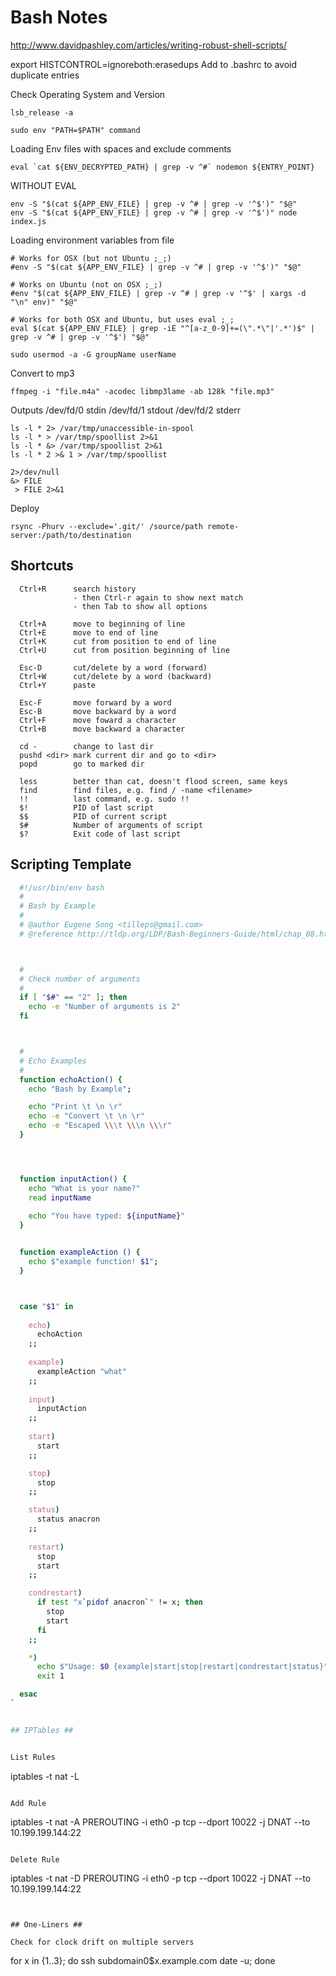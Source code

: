 # Bash Notes #


http://www.davidpashley.com/articles/writing-robust-shell-scripts/


export HISTCONTROL=ignoreboth:erasedups
Add to .bashrc to avoid duplicate entries


Check Operating System and Version
```
lsb_release -a
```


```
sudo env "PATH=$PATH" command
```

Loading Env files with spaces and exclude comments
```
eval `cat ${ENV_DECRYPTED_PATH} | grep -v ^#` nodemon ${ENTRY_POINT} 
```

WITHOUT EVAL
```
env -S "$(cat ${APP_ENV_FILE} | grep -v ^# | grep -v '^$')" "$@"
env -S "$(cat ${APP_ENV_FILE} | grep -v ^# | grep -v '^$')" node index.js
```

Loading environment variables from file
```
# Works for OSX (but not Ubuntu ;_;)
#env -S "$(cat ${APP_ENV_FILE} | grep -v ^# | grep -v '^$')" "$@"

# Works on Ubuntu (not on OSX ;_;)
#env "$(cat ${APP_ENV_FILE} | grep -v ^# | grep -v '^$' | xargs -d "\n" env)" "$@"

# Works for both OSX and Ubuntu, but uses eval ;_;
eval $(cat ${APP_ENV_FILE} | grep -iE "^[a-z_0-9]+=(\".*\"|'.*')$" | grep -v ^# | grep -v '^$') "$@"
```


```
sudo usermod -a -G groupName userName
```


Convert to mp3

```
ffmpeg -i "file.m4a" -acodec libmp3lame -ab 128k "file.mp3" 
```


Outputs
/dev/fd/0  stdin
/dev/fd/1  stdout
/dev/fd/2  stderr


```
ls -l * 2> /var/tmp/unaccessible-in-spool
ls -l * > /var/tmp/spoollist 2>&1
ls -l * &> /var/tmp/spoollist 2>&1
ls -l * 2 >& 1 > /var/tmp/spoollist

2>/dev/null
&> FILE
 > FILE 2>&1
```


Deploy
```
rsync -Phurv --exclude='.git/' /source/path remote-server:/path/to/destination
```


## Shortcuts ##

```
  Ctrl+R      search history
              - then Ctrl-r again to show next match
              - then Tab to show all options

  Ctrl+A      move to beginning of line
  Ctrl+E      move to end of line
  Ctrl+K      cut from position to end of line
  Ctrl+U      cut from position beginning of line

  Esc-D       cut/delete by a word (forward)
  Ctrl+W      cut/delete by a word (backward)
  Ctrl+Y      paste
  
  Esc-F       move forward by a word
  Esc-B       move backward by a word
  Ctrl+F      move foward a character
  Ctrl+B      move backward a character
```
  
```
  cd -        change to last dir
  pushd <dir> mark current dir and go to <dir>
  popd        go to marked dir 

  less        better than cat, doesn't flood screen, same keys
  find        find files, e.g. find / -name <filename>
  !!          last command, e.g. sudo !!
  $!          PID of last script
  $$          PID of current script
  $#          Number of arguments of script
  $?          Exit code of last script
```


## Scripting Template ##

```bash
  #!/usr/bin/env bash
  #
  # Bash by Example
  # 
  # @author Eugene Song <tilleps@gmail.com>
  # @reference http://tldp.org/LDP/Bash-Beginners-Guide/html/chap_08.html



  #
  # Check number of arguments
  #
  if [ "$#" == "2" ]; then
    echo -e "Number of arguments is 2"
  fi



  #
  # Echo Examples
  #
  function echoAction() {
    echo "Bash by Example";

    echo "Print \t \n \r"
    echo -e "Convert \t \n \r"
    echo -e "Escaped \\\t \\\n \\\r"
  }




  function inputAction() {
    echo "What is your name?"
    read inputName
  
    echo "You have typed: ${inputName}"
  }


  function exampleAction () {
    echo $"example function! $1";
  }



  case "$1" in
  
    echo)
      echoAction
    ;;
  
    example)
      exampleAction "what"
    ;;
  
    input)
      inputAction
    ;;
  
    start)
      start
    ;;

    stop)
      stop
    ;;

    status)
      status anacron
    ;;
  
    restart)
      stop
      start
    ;;

    condrestart)
      if test "x`pidof anacron`" != x; then
        stop
        start
      fi
    ;;

    *)
      echo $"Usage: $0 {example|start|stop|restart|condrestart|status}"
      exit 1

  esac
`


## IPTables ##


List Rules
```
iptables -t nat -L
```

Add Rule
```
iptables -t nat -A PREROUTING -i eth0 -p tcp --dport 10022 -j DNAT --to 10.199.199.144:22
```

Delete Rule
```
iptables -t nat -D PREROUTING -i eth0 -p tcp --dport 10022 -j DNAT --to 10.199.199.144:22
```


## One-Liners ##

Check for clock drift on multiple servers
```
for x in {1..3}; do ssh subdomain0$x.example.com date -u; done
```